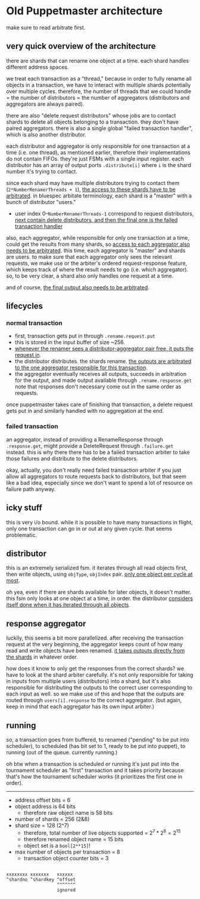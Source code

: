 # Old Puppetmaster architecture

make sure to read arbitrate first.

## very quick overview of the architecture

there are shards that can rename one object at a time. each shard handles different address spaces.

we treat each transaction as a "thread," because in order to fully rename all objects in a transaction, we have to interact with multiple shards potentially over multiple cycles. therefore, the number of threads that we could handle = the number of distributors = the number of aggregators (distributors and aggregators are always paired).

there are also "delete request distributors" whose jobs are to contact shards to delete all objects belonging to a transaction. they don't have paired aggregators.
there is also a single global "failed transaction handler", which is also another distributor.

each distributor and aggregator is only responsible for one transaction at a time (i.e. one thread), as mentioned earlier, therefore their implementations do not contain FIFOs. they're just FSMs with a single input register.
each distributor has an array of output ports `.distribute[i]` where `i` is the shard number it's trying to contact.

since each shard may have multiple distributors trying to contact them (`2*NumberRenamerThreads + 1`), [the access to these shards have to be arbitrated](https://github.com/CyanoKobalamyne/pmhw/blob/master/bsv/Renamer.bsv#L499-L517). in bluespec arbitate terminology, each shard is a "master" with a bunch of distributor "users."
- user index 0–`NumberRenamerThreads-1` correspond to request distributors, [next contain delete distributors, and then the final one is the failed transaction handler](https://github.com/CyanoKobalamyne/pmhw/blob/master/bsv/Renamer.bsv#L550-L560)

also, each aggregator, while responsible for only one transaction at a time, could get the results from many shards, so [access to each aggregator also needs to be arbitrated](https://github.com/CyanoKobalamyne/pmhw/blob/master/bsv/Renamer.bsv#L519-L532). this time, each aggregator is "master" and shards are users. to make sure that each aggregator only sees the relevant requests, we make use or the arbiter's ordered request-response feature, which keeps track of where the result needs to go (i.e. which aggregator). so, to be very clear, a shard also only handles one request at a time.

and of course, [the final output also needs to be arbitrated](https://github.com/CyanoKobalamyne/pmhw/blob/master/bsv/Renamer.bsv#L534-L540).

## lifecycles

### normal transaction
- first, transaction gets put in through `.rename.request.put`
- this is stored in the input buffer of size ~256.
- [whenever the renamer sees a distributor-aggregator pair free, it puts the request in](https://github.com/CyanoKobalamyne/pmhw/blob/master/bsv/Renamer.bsv#L577-L585).
- the distributor distributes. the shards rename. [the outputs are arbitrated to the one aggregator responsible for this transaction](https://github.com/CyanoKobalamyne/pmhw/blob/master/bsv/Renamer.bsv#L516).
- the aggregator eventually receives all outputs, succeeds in arbitration for the output, and made output available through `.rename.response.get`
note that responses don't necessary come out in the same order as requests.

once puppetmaster takes care of finishing that transaction, a delete request gets put in and similarly handled with no aggregation at the end.

### failed transaction

an aggregator, instead of providing a RenameResponse through `.response.get`, might provide a DeleteRequest through `.failure.get` instead. this is why there there has to be a failed transaction arbiter to take those failures and distribute to the delete distributors.

okay, actually, you don't really need failed transaction arbiter if you just allow all aggregators to route requests back to distributors, but that seem like a bad idea, especially since we don't want to spend a lot of resource on failure path anyway.

## icky stuff

this is very i/o bound. while it is possible to have many transactions in flight, only one transaction can go in or out at any given cycle. that seems problematic.

## distributor

this is an extremely serialized fsm. it iterates through all read objects first, then write objects, using `objType`, `objIndex` pair. [only one object per cycle at most](https://github.com/CyanoKobalamyne/pmhw/blob/master/bsv/Renamer.bsv#L166).

oh yea, even if there are shards available for later objects, it doesn't matter. this fsm only looks at one object at a time, in order. the distributor [considers itself done when it has iterated through all objects](https://github.com/CyanoKobalamyne/pmhw/blob/master/bsv/Renamer.bsv#L191-L194).

## response aggregator

luckily, this seems a bit more parallelized. after receiving the transaction request at the very beginning, the aggregator keeps count of how many read and write objects have been renamed. [it takes outputs directly from the shards](https://github.com/CyanoKobalamyne/pmhw/blob/master/bsv/Renamer.bsv#L531) in whatever order.

how does it know to only get the responses from the correct shards? we have to look at the shard arbiter carefully. it's not only responsible for taking in inputs from multiple users (distributors) into a shard, but it's also responsible for distributing the outputs to the correct user corresponding to each input as well. so we make use of this and hope that the outputs are routed through `users[i].response` to the correct aggregator. (but again, keep in mind that each aggregator has its own input arbiter.)

## running

so, a transaction goes from buffered, to renamed ("pending" to be put into scheduler), to scheduled (has bit set to 1, ready to be put into puppet), to running (out of the queue. currently running.)

oh btw when a transaction is scheduled or running it's just put into the tournament scheduler as "first" transaction and it takes priority because that's how the tournament scheduler works (it prioritizes the first one in order).

---

- address offset bits = 6
- object address is 64 bits
	- therefore raw object name is 58 bits
- number of shards = 256 (2&8)
- shard size = 128 (2^7)
	- therefore, total number of live objects supported = $2^7 * 2^8 = 2^{15}$
	- therefore renamed object name = 15 bits
	- object set is a `bool[2**15]`!
- max number of objects per transaction = 8
	- transaction object counter bits = 3

```

xxxxxxxx xxxxxxx   xxxxxx
^shardno ^shardkey ^offset
                   ^^^^^^^
                   ignored
```

